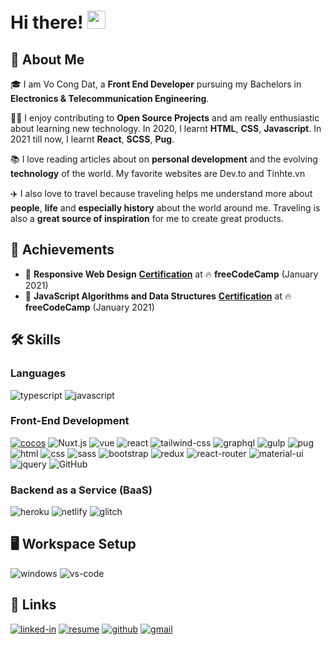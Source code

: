 # Hi there! <img src="https://media.giphy.com/media/hvRJCLFzcasrR4ia7z/giphy.gif" width="29px">

## 🚀 About Me

🎓 I am Vo Cong Dat, a **Front End Developer** pursuing my Bachelors in **Electronics & Telecommunication Engineering**.

👨‍💻 I enjoy contributing to **Open Source Projects** and am really enthusiastic about learning new technology. In 2020, I learnt **HTML**, **CSS**, **Javascript**. In 2021 till now, I learnt **React**, **SCSS**, **Pug**.

📚 I love reading articles about on **personal development** and the evolving **technology** of the world. My favorite websites are Dev.to and Tinhte.vn

✈️ I also love to travel because traveling helps me understand more about **people**, **life** and **especially history** about the world around me. Traveling is also a **great source of inspiration** for me to create great products.

## 🏅 Achievements

-   🥇 **Responsive Web Design** [**Certification**](https://www.freecodecamp.org/certification/vo-cong-dat/javascript-algorithms-and-data-structures) at 🔥 **freeCodeCamp** (January 2021)
-   🥈 **JavaScript Algorithms and Data Structures** [**Certification**](https://www.freecodecamp.org/certification/vo-cong-dat/responsive-web-design) at 🔥 **freeCodeCamp** (January 2021)

## 🛠️ Skills

### Languages

![typescript](https://img.shields.io/badge/TypeScript-3178C6?style=for-the-badge&logo=typescript&logoColor=white)
![javascript](https://img.shields.io/badge/JavaScript-323330?style=for-the-badge&logo=javascript&logoColor=F7DF1E)

### Front-End Development

[![cocos](https://img.shields.io/badge/Cocos-20232A?style=for-the-badge&logo=Cocos&logoColor=55C2E1)](https://www.cocos.com/en/)
![Nuxt.js](https://img.shields.io/badge/Nuxt.js-20232A?style=for-the-badge&logo=Nuxt.js&logoColor=00DC82)
![vue](https://img.shields.io/badge/Vue.js-20232A?style=for-the-badge&logo=Vue.js&logoColor=4FC08D)
![react](https://img.shields.io/badge/React-20232A?style=for-the-badge&logo=react&logoColor=61DAFB)
![tailwind-css](https://img.shields.io/badge/tailwind_css-06B6D4?style=for-the-badge&logo=tailwind-css&logoColor=white)
![graphql](https://img.shields.io/badge/GraphQL-E434AA?style=for-the-badge&logo=graphql&logoColor=white)
![gulp](https://img.shields.io/badge/gulp-EB4A4B?style=for-the-badge&logo=Gulp&logoColor=white)
![pug](https://img.shields.io/badge/Pug-A86454?style=for-the-badge&logo=pug&logoColor=white)
![html](https://img.shields.io/badge/HTML5-E34F26?style=for-the-badge&logo=html5&logoColor=white)
![css](https://img.shields.io/badge/CSS3-1572B6?style=for-the-badge&logo=css3&logoColor=white)
![sass](https://img.shields.io/badge/SASS-CC6699?style=for-the-badge&logo=sass&logoColor=white)
![bootstrap](https://img.shields.io/badge/Bootstrap-563D7C?style=for-the-badge&logo=bootstrap&logoColor=white)
![redux](https://img.shields.io/badge/Redux-593D88?style=for-the-badge&logo=redux&logoColor=white)
![react-router](https://img.shields.io/badge/React_Router-CA4245?style=for-the-badge&logo=react-router&logoColor=white)
![material-ui](https://img.shields.io/badge/Material_UI-0081CB?style=for-the-badge&logo=material-ui&logoColor=white)
![jquery](https://img.shields.io/badge/jQuery-0769AD?style=for-the-badge&logo=jquery&logoColor=white)
![GitHub](https://img.shields.io/badge/GitHub-20232A?style=for-the-badge&logo=GitHub&logoColor=181717)

### Backend as a Service (BaaS)

![heroku](https://img.shields.io/badge/Heroku-430098?style=for-the-badge&logo=heroku&logoColor=white)
![netlify](https://img.shields.io/badge/Netlify-00C7B7?style=for-the-badge&logo=netlify&logoColor=white)
![glitch](https://img.shields.io/badge/Glitch-E366A6?style=for-the-badge&logo=glitch&logoColor=white)

## 🖥️ Workspace Setup

![windows](https://img.shields.io/badge/Windows_10-0078D6?style=for-the-badge&logo=windows&logoColor=white)
![vs-code](https://img.shields.io/badge/VS_Code-007ACC?style=for-the-badge&logo=Visual-Studio-Code&logoColor=white)

## 🔗 Links

[![linked-in](https://img.shields.io/badge/Linked_In-0077B5?style=for-the-badge&logo=LinkedIn&logoColor=white)](https://www.linkedin.com/in/vocongdat/)
[![resume](https://img.shields.io/badge/Resume-4285F4?style=for-the-badge&logo=read-the-docs&logoColor=white)](https://www.linkedin.com/in/vocongdat/)
[![github](https://img.shields.io/badge/GitHub-000000?style=for-the-badge&logo=GitHub&logoColor=white)](https://github.com/vocongdat)
[![gmail](https://img.shields.io/badge/Gmail-D14836?style=for-the-badge&logo=Gmail&logoColor=white)](mailto:https://github.com/vocongdat)

